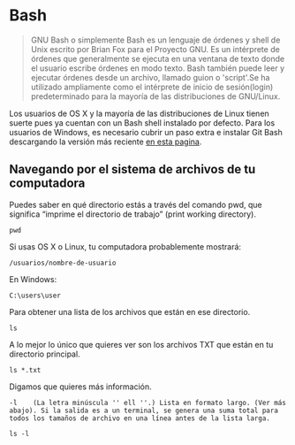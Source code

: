 # Bash 
> GNU Bash o simplemente Bash es un lenguaje de órdenes y shell de Unix escrito por Brian Fox para el Proyecto GNU. Es un intérprete de órdenes que generalmente se ejecuta en una ventana de texto donde el usuario escribe órdenes en modo texto. Bash también puede leer y ejecutar órdenes desde un archivo, llamado guion o 'script'.Se ha utilizado ampliamente como el intérprete de inicio de sesión(login) predeterminado para la mayoría de las distribuciones de GNU/Linux.

Los usuarios de OS X y la mayoría de las distribuciones de Linux tienen suerte pues ya cuentan con un Bash shell instalado por defecto. Para los usuarios de Windows, es necesario cubrir un paso extra e instalar Git Bash descargando la versión más reciente [en esta pagina](https://gitforwindows.org/).
## Navegando por el sistema de archivos de tu computadora
Puedes saber en qué directorio estás a través del comando pwd, que significa “imprime el directorio de trabajo” (print working directory).
```
pwd
```
Si usas OS X o Linux, tu computadora probablemente mostrará:
```
/usuarios/nombre-de-usuario
```
En Windows:
```
C:\users\user
```
Para obtener una lista de los archivos que están en ese directorio.
```
ls
```
A lo mejor lo único que quieres ver son los archivos TXT que están en tu directorio principal.
```
ls *.txt
```
Digamos que quieres más información.
```
-l    (La letra minúscula '' ell ''.) Lista en formato largo. (Ver más abajo). Si la salida es a un terminal, se genera una suma total para todos los tamaños de archivo en una línea antes de la lista larga.
```
```
ls -l
```
